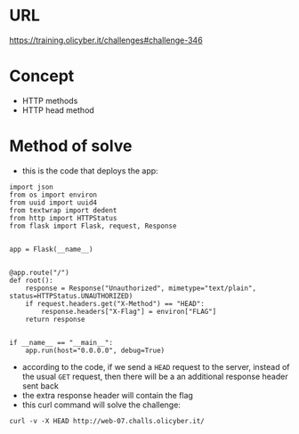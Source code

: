 # URL
https://training.olicyber.it/challenges#challenge-346
# Concept
* HTTP methods
* HTTP head method
# Method of solve
* this is the code that deploys the app:
```
import json
from os import environ
from uuid import uuid4
from textwrap import dedent
from http import HTTPStatus
from flask import Flask, request, Response


app = Flask(__name__)


@app.route("/")
def root():
    response = Response("Unauthorized", mimetype="text/plain", status=HTTPStatus.UNAUTHORIZED)
    if request.headers.get("X-Method") == "HEAD":
        response.headers["X-Flag"] = environ["FLAG"]
    return response


if __name__ == "__main__":
    app.run(host="0.0.0.0", debug=True)
```
* according to the code, if we send a `HEAD` request to the server, instead of the usual `GET` request, then there will be a an additional response header sent back
* the extra response header will contain the flag
* this curl command will solve the challenge:
```
curl -v -X HEAD http://web-07.challs.olicyber.it/
```
